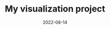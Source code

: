 ---
layout: post
title:  "My visualization project"
date:   2022-08-14
description: 
image: /assets/images/image3.jpg
---